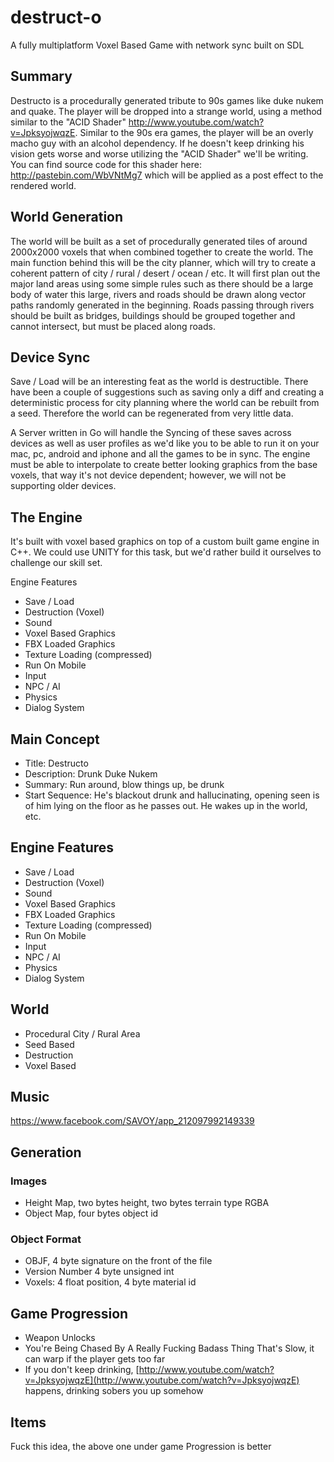 destruct-o
==========

A fully multiplatform Voxel Based Game with network sync built on SDL


## Summary ##
Destructo is a procedurally generated tribute to 90s games like duke nukem and quake. The player will be dropped into a strange world, using a method similar to the "ACID Shader" http://www.youtube.com/watch?v=JpksyojwqzE. Similar to the 90s era games, the player will be an overly macho guy with an alcohol dependency. If he doesn't keep drinking his vision gets worse and worse utilizing the "ACID Shader" we'll be writing. You can find source code for this shader here: http://pastebin.com/WbVNtMg7 which will be applied as a post effect to the rendered world. 


## World Generation ##
The world will be built as a set of procedurally generated tiles of around 2000x2000 voxels that when combined together to create the world. The main function behind this will be the city planner, which will try to create a coherent pattern of city / rural / desert / ocean / etc. It will first plan out the major land areas using some simple rules such as there should be a large body of water this large, rivers and roads should be drawn along vector paths randomly generated in the beginning. Roads passing through rivers should be built as bridges, buildings should be grouped together and cannot intersect, but must be placed along roads.

## Device Sync ##
Save / Load will be an interesting feat as the world is destructible. There have been a couple of suggestions such as saving only a diff and creating a deterministic process for city planning where the world can be rebuilt from a seed. Therefore the world can be regenerated from very little data. 

A Server written in Go will handle the Syncing of these saves across devices as well as user profiles as we'd like you to be able to run it on your mac, pc, android and iphone and all the games to be in sync. The engine must be able to interpolate to create better looking graphics from the base voxels, that way it's not device dependent; however, we will not be supporting older devices. 

## The Engine ##
It's built with voxel based graphics on top of a custom built game engine in C++. We could use UNITY for this task, but we'd rather build it ourselves to challenge our skill set. 

Engine Features

* Save / Load
* Destruction (Voxel)
* Sound
* Voxel Based Graphics
* FBX Loaded Graphics
* Texture Loading (compressed)
* Run On Mobile
* Input
* NPC / AI
* Physics
* Dialog System


## Main Concept ##
* Title: Destructo
* Description: Drunk Duke Nukem
* Summary: Run around, blow things up, be drunk
* Start Sequence: He's blackout drunk and hallucinating, opening seen is of him lying on the floor as he passes out. He wakes up in the world, etc. 

## Engine Features ##
* Save / Load
* Destruction (Voxel)
* Sound
* Voxel Based Graphics
* FBX Loaded Graphics
* Texture Loading (compressed)
* Run On Mobile
* Input
* NPC / AI
* Physics
* Dialog System

## World ##
* Procedural City / Rural Area
* Seed Based
* Destruction
* Voxel Based


## Music ##
https://www.facebook.com/SAVOY/app_212097992149339

## Generation ##

### Images ###
* Height Map, two bytes height, two bytes terrain type RGBA 
* Object Map, four bytes object id

### Object Format ###
* OBJF, 4 byte signature on the front of the file
* Version Number 4 byte unsigned int
* Voxels: 4 float position, 4 byte material id 

## Game Progression ##
* Weapon Unlocks
* You're Being Chased By A Really Fucking Badass Thing That's Slow, it can warp if the player gets too far
* If you don't keep drinking, [http://www.youtube.com/watch?v=JpksyojwqzE](http://www.youtube.com/watch?v=JpksyojwqzE) happens, drinking sobers you up somehow

## Items ##
Fuck this idea, the above one under game Progression is better